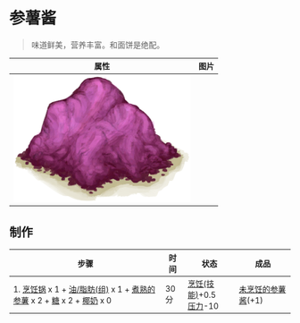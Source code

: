 # 参薯酱  
> 味道鲜美，营养丰富。和面饼是绝配。  
  
  属性  |   图片   
 ----  |  ----:   
   |  ![](Sprite/YamJam.png)   
  
## 制作  
步骤  |  时间  |  状态  |  成品  
----  |  ----  |  ----  |  ----  
1. [烹饪锅](CookingPot.md) x 1 + [油/脂肪(组)](GpTag_OilFat.md) x 1 + [煮熟的参薯](YamBoiled.md) x 2 + [糖](Sugar.md) x 2 + [椰奶](LQ_CoconutMilk.md) x 0  |  30分  |  [烹饪(技能)](Skill_Cooking.md)+0.5<br>[压力](Stress.md)-10  |  [未烹饪的参薯酱](YamJamUncooked.md)(+1)  
